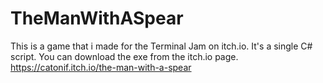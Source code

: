 # TheManWithASpear
This is a game that i made for the Terminal Jam on itch.io. It's a single C# script.
You can download the exe from the itch.io page. 
https://catonif.itch.io/the-man-with-a-spear
